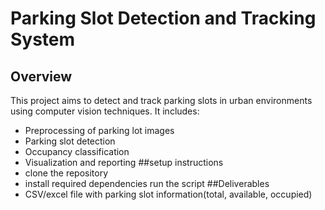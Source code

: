 # Parking Slot Detection and Tracking System
## Overview
This project aims to detect and track parking slots in urban environments using computer vision techniques. It includes:
- Preprocessing of parking lot images
- Parking slot detection
- Occupancy classification
- Visualization and reporting
##setup instructions
- clone the repository
- install required dependencies
run the script
##Deliverables
- CSV/excel file with parking slot information(total, available, occupied)
